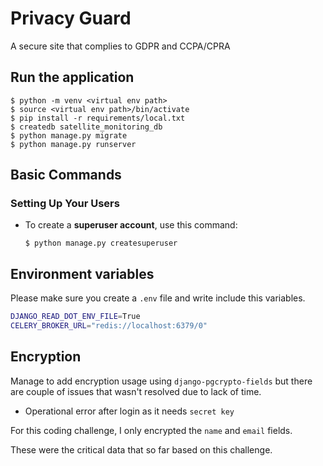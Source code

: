 # Privacy Guard

A secure site that complies to GDPR and CCPA/CPRA

## Run the application
    $ python -m venv <virtual env path>
    $ source <virtual env path>/bin/activate
    $ pip install -r requirements/local.txt
    $ createdb satellite_monitoring_db
    $ python manage.py migrate
    $ python manage.py runserver

## Basic Commands

### Setting Up Your Users

- To create a **superuser account**, use this command:

      $ python manage.py createsuperuser

## Environment variables

Please make sure you create a `.env` file and write include this variables.

```bash
DJANGO_READ_DOT_ENV_FILE=True
CELERY_BROKER_URL="redis://localhost:6379/0"
```

## Encryption

Manage to add encryption usage using `django-pgcrypto-fields` but there are couple of issues that wasn't resolved due to lack of time.

- Operational error after login as it needs `secret key`

For this coding challenge, I only encrypted the `name` and `email` fields.

These were the critical data that so far based on this challenge.
